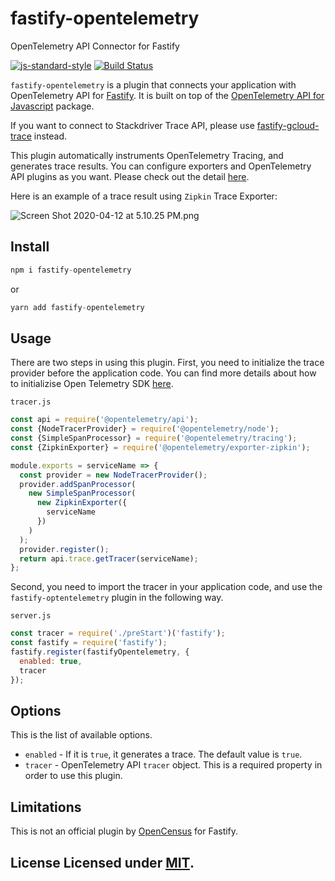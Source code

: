 # fastify-opentelemetry

OpenTelemetry API Connector for Fastify

[![js-standard-style](https://img.shields.io/badge/code%20style-standard-brightgreen.svg?style=flat)](http://standardjs.com/) [![Build Status](https://travis-ci.org/mkinoshi/fastify-opentelemetry.svg?branch=master)](https://travis-ci.org/mkinoshi/fastify-opentelemetry)


`fastify-opentelemetry` is a plugin that connects your application with OpenTelemetry API for [Fastify](https://github.com/fastify/fastify). It is built on top of the [OpenTelemetry API for Javascript](https://github.com/open-telemetry/opentelemetry-js) package.

If you want to connect to Stackdriver Trace API, please use [fastify-gcloud-trace](https://github.com/mkinoshi/fastify-gcloud-trace) instead.

This plugin automatically instruments OpenTelemetry Tracing, and generates trace results. You can configure exporters and OpenTelemetry API plugins as you want. Please check out the detail [here](https://github.com/open-telemetry/opentelemetry-js).

Here is an example of a trace result using `Zipkin` Trace Exporter:

![Screen Shot 2020-04-12 at 5.10.25 PM.png](https://user-images.githubusercontent.com/10353744/79150441-2a3af380-7d9f-11ea-9ddb-da13f3b3c136.png)

## Install

```js
npm i fastify-opentelemetry
```

or

```js
yarn add fastify-opentelemetry
```

## Usage

There are two steps in using this plugin. First, you need to initialize the trace provider before the application code. You can find more details about how to initializise Open Telemetry SDK [here](https://github.com/open-telemetry/opentelemetry-js/blob/master/getting-started/README.md).

`tracer.js`

```js
const api = require('@opentelemetry/api');
const {NodeTracerProvider} = require('@opentelemetry/node');
const {SimpleSpanProcessor} = require('@opentelemetry/tracing');
const {ZipkinExporter} = require('@opentelemetry/exporter-zipkin');

module.exports = serviceName => {
  const provider = new NodeTracerProvider();
  provider.addSpanProcessor(
    new SimpleSpanProcessor(
      new ZipkinExporter({
        serviceName
      })
    )
  );
  provider.register();
  return api.trace.getTracer(serviceName);
};
```

Second, you need to import the tracer in your application code, and use the `fastify-optentelemetry` plugin in the following way.

`server.js`

```js
const tracer = require('./preStart')('fastify');
const fastify = require('fastify');
fastify.register(fastifyOpentelemetry, {
  enabled: true,
  tracer
});
```

## Options

This is the list of available options.

- `enabled` - If it is `true`, it generates a trace. The default value is `true`.
- `tracer` - OpenTelemetry API `tracer` object. This is a required property in order to use this plugin.

## Limitations

This is not an official plugin by [OpenCensus](https://opencensus.io/exporters/supported-exporters/node.js/) for Fastify.

## License Licensed under [MIT](./LICENSE).
